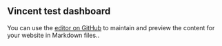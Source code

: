 ## Vincent test dashboard

You can use the [editor on GitHub](https://github.com/VincentWasswa/test-dboard/edit/master/README.md) to maintain and preview the content for your website in Markdown files..
